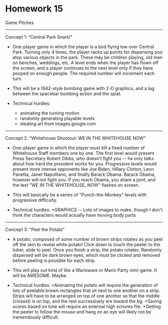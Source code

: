 Homework 15
==========================
Game Pitches
________________
Concept 1: "Central Park Snark!"

* One-player game in which the player is a bird flying low over Central Park.
  Turning only 4 times, the player racks up points for dispensing poo atop various objects in the park.
  These may be children playing, old men on benches, weddings, etc.
  A level ends when the player has flown off the screen, and a player continues to the next level only if they have pooped on enough people.
  The required number will increment each turn.

* This will be a 1942-style bombing game with 2-D graphics, and a lag between the spacebar bombing action and the splat.

* Technical hurdles:
  + animating the turning motion
  + randomly generating playable levels
  + stealing art from images.google.com

________________
Concept 2: "Whitehouse Shootout: WE IN THE WHITEHOUSE NOW"

* One-player game in which the player must kill a fixed number of Whitehouse Staff members one by one.
  The first level would present Press Secretary Robert Gibbs, who doesn't fight you -- 
    he only talks about how hard the president works for you.
  Progressive levels would present more intense opponents like 
    Joe Biden, Hillary Clinton, Leon Panetta, Janet Napolitano, and finally Barack Obama.
  Barack Obama, however will not fight you.  If you reach Obama, you share a joint, and the text "WE IN THE WHITEHOUSE, NOW"
    flashes on screen.

* This will basically be a series of "Punch-the-Monkey" levels with progressive difficulty.

* Technical hurdles:
  +GRAPHICS -- Lots of images to make, though I don't think the characters would actually have moving body parts
  

________________
Concept 3: "Peel the Potato"

* A potato, composed of some number of brown strips rotates as you peel off the skin to reveal white potato!
  Click down to touch the peeler to the tuber, slide to peel.  Once you finish a strip, the potato rotates.
  Randomly dispersed will be dark brown eyes, which must be clicked and removed before peeling is possible for each strip.

* This will play out kind of like a Warioware or Mario Party mini-game.  It will be AWESOME. Maybe.

* Technical hurdles:
  +Animating the potato will require the generation of lots of peelable brown rectangles that sit next to one another on a strip.
     Strips will have to be arranged on top of one another so that the middle (closest) is on top, and the rest successively are toward the bg.
  +Saving scores based on time will require an external high schores file.
  +Getting the peeler to follow the mouse and hang on an eye will likely not be tremendously difficult.